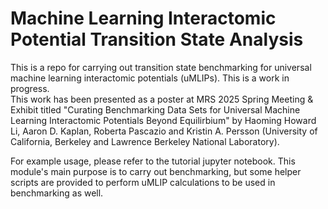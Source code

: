 # Machine Learning Interactomic Potential Transition State Analysis
This is a repo for carrying out transition state benchmarking for universal machine learning interactomic potentials (uMLIPs). This is a work in progress. \
This work has been presented as a poster at MRS 2025 Spring Meeting & Exhibit titled "Curating Benchmarking Data Sets for Universal Machine Learning Interactomic Potentials Beyond Equilirbium" by Haoming Howard Li, Aaron D. Kaplan, Roberta Pascazio and Kristin A. Persson (University of California, Berkeley and Lawrence Berkeley National Laboratory).

For example usage, please refer to the tutorial jupyter notebook. This module's main purpose is to carry out benchmarking, but some helper scripts are provided to perform uMLIP calculations to be used in benchmarking as well.
